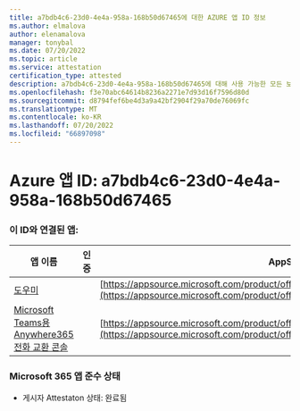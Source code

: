```yaml
---
title: a7bdb4c6-23d0-4e4a-958a-168b50d67465에 대한 AZURE 앱 ID 정보
ms.author: elmalova
author: elenamalova
manager: tonybal
ms.date: 07/20/2022
ms.topic: article
ms.service: attestation
certification_type: attested
description: a7bdb4c6-23d0-4e4a-958a-168b50d67465에 대해 사용 가능한 모든 보안 및 규정 준수 정보입니다.
ms.openlocfilehash: f3e70abc64614b8236a2271e7d93d16f7596d80d
ms.sourcegitcommit: d8794fef6be4d3a9a42bf2904f29a70de76069fc
ms.translationtype: MT
ms.contentlocale: ko-KR
ms.lasthandoff: 07/20/2022
ms.locfileid: "66897098"
---
```

# <a name="azure-app-id-a7bdb4c6-23d0-4e4a-958a-168b50d67465"></a>Azure 앱 ID: a7bdb4c6-23d0-4e4a-958a-168b50d67465


### <a name="apps-associated-with-this-id"></a>이 ID와 연결된 앱:
| **앱 이름** | **인증** | **AppSource에서 보기** |
|--------------|---------------|-----------------------|
| [도우미](../forward/WA200003780.md) |  | [https://appsource.microsoft.com/product/office/WA200003780](https://appsource.microsoft.com/product/office/WA200003780) |
| [Microsoft Teams용 Anywhere365 전화 교환 콘솔](../forward/workstreampeople.attendantconsoleformsftteams.md) |  | [https://appsource.microsoft.com/product/office/workstreampeople.attendantconsoleformsftteams](https://appsource.microsoft.com/product/office/workstreampeople.attendantconsoleformsftteams) |

### <a name="microsoft-365-app-compliance-status"></a>Microsoft 365 앱 준수 상태
- 게시자 Attestaton 상태: 완료됨
